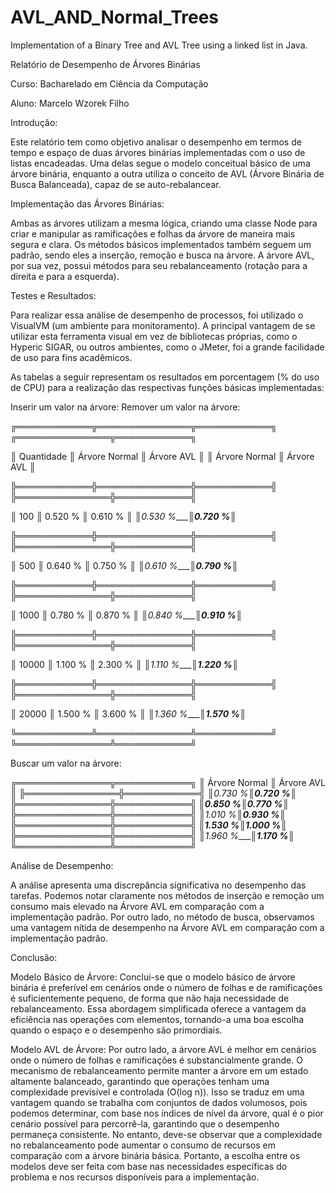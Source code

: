 # AVL_AND_Normal_Trees
Implementation of a Binary Tree and AVL Tree using a linked list in Java.

Relatório de Desempenho de Árvores Binárias

Curso: Bacharelado em Ciência da Computação

Aluno: Marcelo Wzorek Filho

Introdução:

Este relatório tem como objetivo analisar o desempenho em termos de tempo e espaço de duas árvores binárias implementadas 
com o uso de listas encadeadas. Uma delas segue o modelo conceitual básico de uma árvore binária, enquanto a outra utiliza 
o conceito de AVL (Árvore Binária de Busca Balanceada), capaz de se auto-rebalancear.

Implementação das Árvores Binárias:

Ambas as árvores utilizam a mesma lógica, criando uma classe Node para criar e manipular as ramificações e folhas da árvore 
de maneira mais segura e clara. Os métodos básicos implementados também seguem um padrão, sendo eles a inserção, remoção e 
busca na árvore. A árvore AVL, por sua vez, possui métodos para seu rebalanceamento (rotação para a direita e para a esquerda).

Testes e Resultados:

Para realizar essa análise de desempenho de processos, foi utilizado o VisualVM (um ambiente para monitoramento). A principal 
vantagem de se utilizar esta ferramenta visual em vez de bibliotecas próprias, como o Hyperic SIGAR, ou outros ambientes, como o JMeter, 
foi a grande facilidade de uso para fins acadêmicos.

As tabelas a seguir representam os resultados em porcentagem (% do uso de CPU) para a realização das respectivas funções básicas implementadas:

Inserir um valor na árvore:                          Remover um valor na árvore:                                  

╔════════════╦═══════════════╦════════════╗          ╔═══════════════╦════════════╗                           

║ Quantidade ║ Árvore Normal ║ Árvore AVL ║          ║ Árvore Normal ║ Árvore AVL ║                           

╠════════════╬═══════════════╬════════════╣          ╠═══════════════╬════════════╣                           

║ 100        ║ 0.520 %       ║ 0.610 %    ║          ║_0.530 %_______║_0.720 %____║                           

╠════════════╬═══════════════╬════════════╣          ╠═══════════════╬════════════╣                           

║ 500        ║ 0.640 %       ║ 0.750 %    ║          ║_0.610 %_______║_0.790 %____║                           

╠════════════╬═══════════════╬════════════╣          ╠═══════════════╬════════════╣                           

║ 1000       ║ 0.780 %       ║ 0.870 %    ║          ║_0.840 %_______║_0.910 %____║                           

╠════════════╬═══════════════╬════════════╣          ╠═══════════════╬════════════╣                           

║ 10000      ║ 1.100 %       ║ 2.300 %    ║          ║_1.110 %_______║_1.220 %____║                           

╠════════════╬═══════════════╬════════════╣          ╠═══════════════╬════════════╣                           

║ 20000      ║ 1.500 %       ║ 3.600 %    ║          ║_1.360 %_______║_1.570 %____║                           

╚════════════╩═══════════════╩════════════╝          ╚═══════════════╩════════════╝                           

Buscar um valor na árvore:

╔═══════════════╦════════════╗
║ Árvore Normal ║ Árvore AVL ║
╠═══════════════╬════════════╣
║_0.730 %_______║_0.720 %____║
╠═══════════════╬════════════╣
║_0.850 %_______║_0.770 %____║
╠═══════════════╬════════════╣
║_1.010 %_______║_0.930 %____║
╠═══════════════╬════════════╣
║_1.530 %_______║_1.000 %____║
╠═══════════════╬════════════╣
║_1.960 %_______║_1.170 %____║
╚═══════════════╩════════════╝


Análise de Desempenho:

A análise apresenta uma discrepância significativa no desempenho das tarefas. Podemos notar claramente nos métodos de inserção 
e remoção um consumo mais elevado na Árvore AVL em comparação com a implementação padrão. Por outro lado, no método de busca, 
observamos uma vantagem nítida de desempenho na Árvore AVL em comparação com a implementação padrão.

Conclusão:

Modelo Básico de Árvore:
Conclui-se que o modelo básico de árvore binária é preferível em cenários onde o número de folhas e de ramificações 
é suficientemente pequeno, de forma que não haja necessidade de rebalanceamento. Essa abordagem simplificada oferece a vantagem 
da eficiência nas operações com elementos, tornando-a uma boa escolha quando o espaço e o desempenho são primordiais.

Modelo AVL de Árvore:
Por outro lado, a árvore AVL é melhor em cenários onde o número de folhas e ramificações é substancialmente grande. 
O mecanismo de rebalanceamento permite manter a árvore em um estado altamente balanceado, garantindo que operações 
tenham uma complexidade previsível e controlada (O(log n)). Isso se traduz em uma vantagem quando se trabalha com conjuntos de 
dados volumosos, pois podemos determinar, com base nos índices de nível da árvore, qual é o pior cenário possível para percorrê-la, 
garantindo que o desempenho permaneça consistente. No entanto, deve-se observar que a complexidade no rebalanceamento pode aumentar 
o consumo de recursos em comparação com a árvore binária básica. Portanto, a escolha entre os modelos deve ser feita com base nas 
necessidades específicas do problema e nos recursos disponíveis para a implementação.


